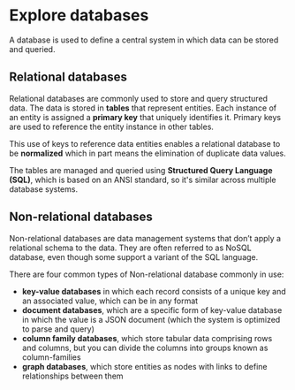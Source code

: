 # Explore databases

A database is used to define a central system in which data can be stored and queried.

## Relational databases

Relational databases are commonly used to store and query structured data. 
The data is stored in **tables** that represent entities. Each instance of an entity is assigned a **primary key** that uniquely identifies it. Primary keys are used to reference the entity instance in other tables. 

This use of keys to reference data entities enables a relational database to be **normalized** which in part means the elimination of duplicate data values. 

The tables are managed and queried using **Structured Query Language (SQL)**, which is based on an ANSI standard, so it's similar across multiple database systems.

## Non-relational databases

Non-relational databases are data management systems that don’t apply a relational schema to the data. They are often referred to as NoSQL database, even though some support a variant of the SQL language.

There are four common types of Non-relational database commonly in use:
- **key-value databases** in which each record consists of a unique key and an associated value, which can be in any format
- **document databases**, which are a specific form of key-value database in which the value is a JSON document (which the system is optimized to parse and query)
- **column family databases**, which store tabular data comprising rows and columns, but you can divide the columns into groups known as column-families
- **graph databases**, which store entities as nodes with links to define relationships between them
